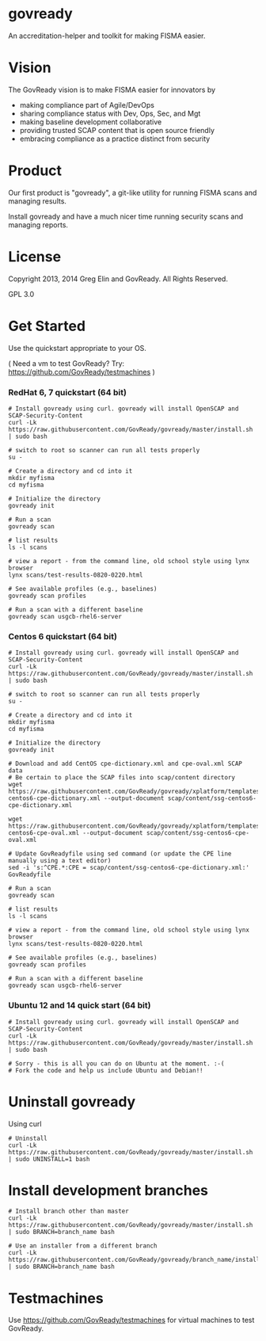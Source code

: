 govready
========

An accreditation-helper and toolkit for making FISMA easier.

# Vision 
The GovReady vision is to make FISMA easier for innovators by

- making compliance part of Agile/DevOps
- sharing compliance status with Dev, Ops, Sec, and Mgt
- making baseline development collaborative
- providing trusted SCAP content that is open source friendly
- embracing compliance as a practice distinct from security


# Product
Our first product is "govready", a git-like utility for running FISMA scans and managing results. 

Install govready and have a much nicer time running security scans and managing reports. 

# License
Copyright 2013, 2014 Greg Elin and GovReady. All Rights Reserved.

GPL 3.0


# Get Started

Use the quickstart appropriate to your OS.

( Need a vm to test GovReady? Try: https://github.com/GovReady/testmachines )

### RedHat 6, 7 quickstart (64 bit)

```
# Install govready using curl. govready will install OpenSCAP and SCAP-Security-Content
curl -Lk https://raw.githubusercontent.com/GovReady/govready/master/install.sh | sudo bash

# switch to root so scanner can run all tests properly
su - 

# Create a directory and cd into it
mkdir myfisma
cd myfisma

# Initialize the directory
govready init

# Run a scan
govready scan

# list results
ls -l scans

# view a report - from the command line, old school style using lynx browser
lynx scans/test-results-0820-0220.html

# See available profiles (e.g., baselines)
govready scan profiles

# Run a scan with a different baseline
govready scan usgcb-rhel6-server
```

### Centos 6 quickstart (64 bit)

```
# Install govready using curl. govready will install OpenSCAP and SCAP-Security-Content
curl -Lk https://raw.githubusercontent.com/GovReady/govready/master/install.sh | sudo bash

# switch to root so scanner can run all tests properly
su - 

# Create a directory and cd into it
mkdir myfisma
cd myfisma

# Initialize the directory
govready init

# Download and add CentOS cpe-dictionary.xml and cpe-oval.xml SCAP data
# Be certain to place the SCAP files into scap/content directory
wget https://raw.githubusercontent.com/GovReady/govready/xplatform/templates/ssg-centos6-cpe-dictionary.xml --output-document scap/content/ssg-centos6-cpe-dictionary.xml

wget https://raw.githubusercontent.com/GovReady/govready/xplatform/templates/ssg-centos6-cpe-oval.xml --output-document scap/content/ssg-centos6-cpe-oval.xml

# Update GovReadyfile using sed command (or update the CPE line manually using a text editor)
sed -i 's:^CPE.*:CPE = scap/content/ssg-centos6-cpe-dictionary.xml:' GovReadyfile

# Run a scan
govready scan

# list results
ls -l scans

# view a report - from the command line, old school style using lynx browser
lynx scans/test-results-0820-0220.html

# See available profiles (e.g., baselines)
govready scan profiles

# Run a scan with a different baseline
govready scan usgcb-rhel6-server

```

### Ubuntu 12 and 14 quick start (64 bit)

```
# Install govready using curl. govready will install OpenSCAP and SCAP-Security-Content
curl -Lk https://raw.githubusercontent.com/GovReady/govready/master/install.sh | sudo bash

# Sorry - this is all you can do on Ubuntu at the moment. :-(
# Fork the code and help us include Ubuntu and Debian!!
```


# Uninstall govready

Using curl
```
# Uninstall
curl -Lk https://raw.githubusercontent.com/GovReady/govready/master/install.sh | sudo UNINSTALL=1 bash
```

# Install development branches
```
# Install branch other than master
curl -Lk https://raw.githubusercontent.com/GovReady/govready/master/install.sh | sudo BRANCH=branch_name bash

# Use an installer from a different branch
curl -Lk https://raw.githubusercontent.com/GovReady/govready/branch_name/install.sh | sudo BRANCH=branch_name bash
```


# Testmachines 
Use https://github.com/GovReady/testmachines for virtual machines to test GovReady.
